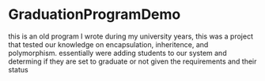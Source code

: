 # GraduationProgramDemo

this is an old program I wrote during my university years, this was a project that tested our knowledge on encapsulation, inheritence, and polymorphism. essentially were adding students to our system and determing if they are set to graduate or not given the requirements and their status
